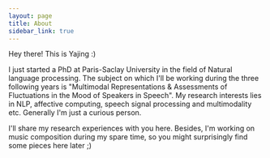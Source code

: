 ```yaml
---
layout: page
title: About
sidebar_link: true
---
```


<p class="message">
Hey there! This is Yajing :) 

I just started a PhD at Paris-Saclay University in the field of Natural language processing. The subject on which I'll be working during the three following years is "Multimodal Representations & Assessments of Fluctuations in the Mood of Speakers in Speech". My research interests lies in NLP, affective computing, speech signal processing and multimodality etc. Generally I'm just a curious person. 

I'll share my research experiences with you here. Besides, I'm working on music composition during my spare time, so you might surprisingly find some pieces here later ;) 
</p>

